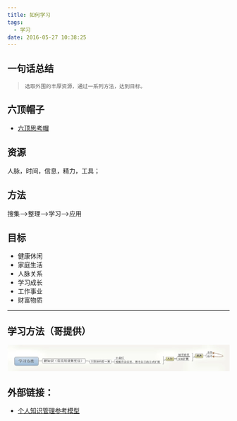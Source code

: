 ```yaml
---
title: 如何学习
tags:
  - 学习
date: 2016-05-27 10:38:25
---
```


## 一句话总结
> `选取外围的丰厚资源，通过一系列方法，达到目标。`

## 六顶帽子
- [六顶思考帽](http://www.imkevinyang.com/2009/03/%E5%85%AD%E9%A1%B6%E6%80%9D%E8%80%83%E5%B8%BD.html)

## 资源
人脉，时间，信息，精力，工具；

## 方法
搜集——>整理——>学习——>应用

## 目标
- 健康休闲
- 家庭生活
- 人脉关系
- 学习成长
- 工作事业
- 财富物质

---

## 学习方法（哥提供）
![学习方法](https://github.com/lyloou/hexo/blob/master/source/images/20160604/aim.png?raw=true)

## 外部链接：
- [个人知识管理参考模型](http://www.360doc.com/content/09/0620/02/116320_3966096.shtml)

